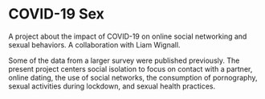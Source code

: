 # COVID-19 Sex
A project about the impact of COVID-19 on online social networking and sexual behaviors. A collaboration with Liam Wignall. 

Some of the data from a larger survey were published previously. The present project centers social isolation to focus on contact with a partner, online dating, the use of social networks, the consumption of pornography, sexual activities during lockdown, and sexual health practices.  
